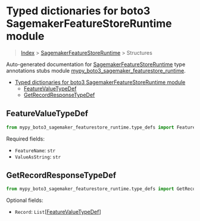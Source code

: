 # Typed dictionaries for boto3 SagemakerFeatureStoreRuntime module

> [Index](../README.md) > [SagemakerFeatureStoreRuntime](./README.md) >
> Structures

Auto-generated documentation for
[SagemakerFeatureStoreRuntime](https://boto3.amazonaws.com/v1/documentation/api/latest/reference/services/sagemaker-featurestore-runtime.html#SagemakerFeatureStoreRuntime)
type annotations stubs module
[mypy_boto3_sagemaker_featurestore_runtime](https://pypi.org/project/mypy-boto3-sagemaker-featurestore-runtime/).

- [Typed dictionaries for boto3 SagemakerFeatureStoreRuntime module](#typed-dictionaries-for-boto3-sagemakerfeaturestoreruntime-module)
  - [FeatureValueTypeDef](#featurevaluetypedef)
  - [GetRecordResponseTypeDef](#getrecordresponsetypedef)

## FeatureValueTypeDef

```python
from mypy_boto3_sagemaker_featurestore_runtime.type_defs import FeatureValueTypeDef
```

Required fields:

- `FeatureName`: `str`
- `ValueAsString`: `str`

## GetRecordResponseTypeDef

```python
from mypy_boto3_sagemaker_featurestore_runtime.type_defs import GetRecordResponseTypeDef
```

Optional fields:

- `Record`:
  `List`\[[FeatureValueTypeDef](https://vemel.github.io/boto3_stubs_docs/mypy_boto3_sagemaker_featurestore_runtime/type_defs.html#featurevaluetypedef)\]
